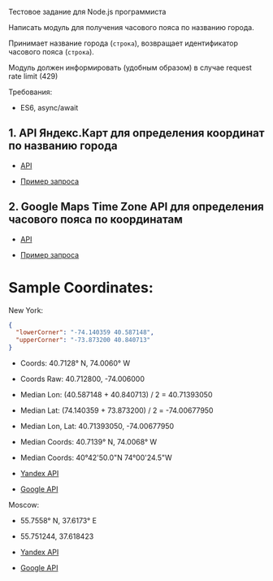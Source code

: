 Тестовое задание для Node.js программиста

Написать модуль для получения часового пояса по названию города.

Принимает название города (`строка`), возвращает идентификатор часового пояса (`строка`).

Модуль должен информировать (удобным образом) в случае request rate limit (429)

Требования:

- ES6, async/await

## 1. API Яндекс.Карт для определения координат по названию города

- [API](https://tech.yandex.ru/maps/geocoder/)

- [Пример запроса](https://geocode-maps.yandex.ru/1.x/?geocode=${city}&format=json&results=1)

## 2. Google Maps Time Zone API для определения часового пояса по координатам

- [API](https://developers.google.com/maps/documentation/timezone/start)

- [Пример запроса](https://maps.googleapis.com/maps/api/timezone/json?location=${coord}&timestamp=${timestamp}&key=${key})

# Sample Coordinates:

New York:

```json
{
  "lowerCorner": "-74.140359 40.587148",
  "upperCorner": "-73.873200 40.840713"
}
```
- Coords: 40.7128° N, 74.0060° W
- Coords Raw: 40.712800, -74.006000
- Median Lon: (40.587148 + 40.840713) / 2 = 40.71393050
- Median Lat: (74.140359 + 73.873200) / 2 = -74.00677950
- Median Lon, Lat: 40.71393050, -74.00677950
- Median Coords: 40.7139° N, 74.0068° W
- Median Coords: 40°42'50.0"N 74°00'24.5"W

- [Yandex API](https://geocode-maps.yandex.ru/1.x/?geocode=new%20york&format=json&results=1)
- [Google API](https://maps.googleapis.com/maps/api/timezone/json?location=40.71393050,-74.00677950&timestamp=1458000000&key=YOUR_API_KEY)

Moscow:

- 55.7558° N, 37.6173° E
- 55.751244, 37.618423

- [Yandex API](https://geocode-maps.yandex.ru/1.x/?geocode=moscow&format=json&results=1)
- [Google API](https://maps.googleapis.com/maps/api/timezone/json?location=55.751244,37.618423&timestamp=1458000000&key=YOUR_API_KEY)

